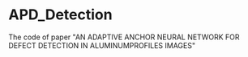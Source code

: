# APD_Detection
The code of paper "AN ADAPTIVE ANCHOR NEURAL NETWORK FOR DEFECT DETECTION IN ALUMINUMPROFILES IMAGES"
